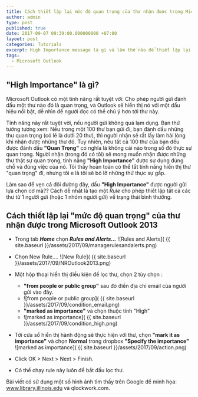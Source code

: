 ```yaml
---
title: Cách thiết lập lại mức độ quan trọng của thư nhận được trong Microsoft Outlook 2013
author: admin
type: post
published: true
date: 2017-09-07 09:39:00.000000000 +07:00
layout: post
categories: Tutorials
excerpt: High Importance message là gì và làm thế nào để thiết lập lại thông tin này trong các thư nhận được.
tags:
  - Microsoft Outlook
---
```


## "High Importance" là gì?
Microsoft Outlook có một tính năng rất tuyệt vời: Cho phép người gửi đánh dấu một thư nào đó là quan trọng, và Outlook sẽ hiển thị nó với một dấu hiệu nổi bật, dễ nhìn để người đọc có thể chú ý hơn tới thư này.

Tính năng này rất tuyệt vời, nếu người gửi không quá lạm dụng. Bạn thử tưởng tượng xem: Nếu trong một 100 thư bạn gửi đi, bạn đánh dấu những thư quan trọng (có lẽ là dưới 20 thư), thì người nhận sẽ rất lấy làm hài lòng khi nhận được những thư đó. Tuy nhiên, nếu tất cả 100 thư của bạn đều được đánh dấu **"Quan Trọng"** có nghĩa là không cái nào trong số đó thực sự quan trọng. Người nhận (trong đó có tôi) sẽ mong muốn nhận được những thư thật sự quan trọng, tính năng **"High Importance"** được sự dụng đúng chỗ và đúng việc của nó. Tôi thấy hoàn toàn có thể tắt tính năng hiển thị thư "quan trọng" đi, nhưng tôi e là tôi sẽ bỏ lỡ những thứ thực sự gấp.

Làm sao để vẹn cả đôi đường đây, dấu **"High Importance"** được người gửi lựa chọn cơ mà?? Cách dễ nhất là tạo một _Rule_ cho phép thiết lập tất cả các thư từ 1 người gửi (hoặc 1 nhóm người gửi) về trạng thái bình thường.

## Cách thiết lập lại "mức độ quan trọng" của thư nhận được trong Microsoft Outlook 2013

 * Trong tab _**Home**_ chọn _**Rules and Alerts...**_
![Rules and Alerts]( {{ site.baseurl }}/assets/2017/09/managerulesandalerts.png)

 * Chọn New Rule....
 ![New Rule]( {{ site.baseurl }}/assets/2017/09/NROutlook2013.png)

 * Một hộp thoại hiển thị điều kiện để lọc thư, chọn 2 tùy chọn :
   * **"from people or public group"** sau đó điền địa chỉ email của người gửi vào đây.
   * ![from people or public group]( {{ site.baseurl }}/assets/2017/09/condition_email.png)
   * **"marked as importance"** và chọn thuộc tính "High"
   * ![marked as importance]( {{ site.baseurl }}/assets/2017/09/condition_high.png)

 * Tới cửa sổ hiển thị hành động sẽ thực hiện với thư, chọn **"mark it as importance"** và chọn **Normal** trong dropbox **"Specify the importance"**
![marked as importance]( {{ site.baseurl }}/assets/2017/09/action.png)

 * Click OK > Next > Next > Finish.
 * Có thể chạy rule này luôn để bắt đầu lọc thư.

Bài viết có sử dụng một số hình ảnh tìm thấy trên Google để minh họa: www.library.illinois.edu và qlockwork.com.
